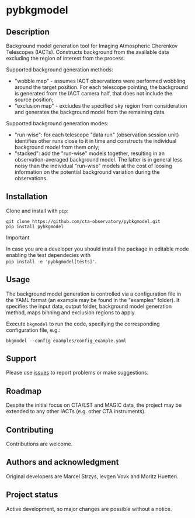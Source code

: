 # pybkgmodel

## Description
Background model generation tool for Imaging Atmospheric Cherenkov Telescopes (IACTs). Constructs background from the available data excluding the region of interest from the process. 

Supported background generation methods: 

 - "wobble map" - assumes IACT observations were performed wobbling around the target position. For each telescope pointing, the background is generated from the IACT camera half, that does not include the source position;
 - "exclusion map" - excludes the specified sky region from consideration and generates the background model from the remaining data.
 
Supported background generation modes:

 - "run-wise": for each telescope "data run" (observation session unit) identifies other runs close to it in time and constructs the individual background model from them only;
 - "stacked": add the "run-wise" models together, resulting in an observation-averaged background model. The latter is in general less noisy than the individual "run-wise" models at the cost of loosing information on the potential background variation during the observations.

## Installation
Clone and install with `pip`:

```
git clone https://github.com/cta-observatory/pybkgmodel.git
pip install pybkgmodel
```

> [!IMPORTANT]
> In case you are a developer you should install the package in editable mode enabling the test
> dependecies with  
> `pip install -e 'pybkgmodel[tests]'`.

## Usage
The background model generation is controlled via a configuration file in the YAML format (an example may be found in the "examples" folder). It specifies the input data, output folder, background model generation method, maps binning and exclusion regions to apply.

Execute `bkgmodel` to run the code, specifying the corresponding configuration file, e.g.:

```
bkgmodel --config examples/config_example.yaml
```


## Support
Please use [issues](https://gitlab.pic.es/mstrzys/pybkgmodel/issues) to report problems or make suggestions.

## Roadmap
Despite the initial focus on CTA/LST and MAGIC data, the project may be extended to any other IACTs (e.g. other CTA instruments).

## Contributing
Contributions are welcome.

## Authors and acknowledgment
Original developers are Marcel Strzys, Ievgen Vovk and Moritz Huetten.

## Project status
Active development, so major changes are possible without a notice.
